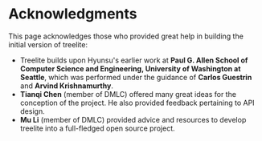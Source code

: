 # Acknowledgments

This page acknowledges those who provided great help in building the initial
version of treelite:

* Treelite builds upon Hyunsu's earlier work at **Paul G. Allen School of
  Computer Science and Engineering, University of Washington at Seattle**, which was performed under the
  guidance of **Carlos Guestrin** and **Arvind Krishnamurthy**.
* **Tianqi Chen** (member of DMLC) offered many great ideas for the conception
  of the project. He also provided feedback pertaining to API design.
* **Mu Li** (member of DMLC) provided advice and resources to develop treelite
  into a full-fledged open source project.

